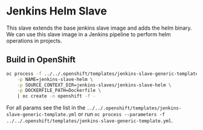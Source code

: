 # Jenkins Helm Slave

This slave extends the base jenkins slave image and adds the helm binary. We can use this slave image in a Jenkins pipeline to perform helm operations in projects.

## Build in OpenShift
```bash
oc process -f ../../.openshift/templates/jenkins-slave-generic-template.yml \
    -p NAME=jenkins-slave-helm \
    -p SOURCE_CONTEXT_DIR=jenkins-slaves/jenkins-slave-helm \
    -p DOCKERFILE_PATH=Dockerfile \
    | oc create -n openshift -f -
```
For all params see the list in the `../../.openshift/templates/jenkins-slave-generic-template.yml` or run `oc process --parameters -f ../../.openshift/templates/jenkins-slave-generic-template.yml`.
